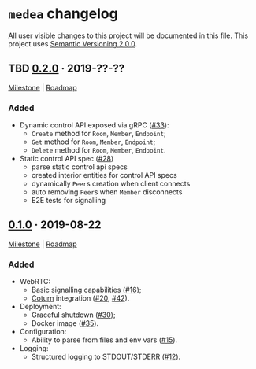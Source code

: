 `medea` changelog
=================

All user visible changes to this project will be documented in this file. This project uses [Semantic Versioning 2.0.0].




## TBD [0.2.0] · 2019-??-??
[0.2.0]: /../../tree/medea-0.2.0

[Milestone](../../milestone/2) | [Roadmap](/../../issues/27)

### Added

- Dynamic control API exposed via gRPC ([#33](/../../pull/33)):
    - `Create` method for `Room`, `Member`, `Endpoint`;
    - `Get` method for `Room`, `Member`, `Endpoint`;
    - `Delete` method for `Room`, `Member`, `Endpoint`.
- Static control API spec ([#28](/../../pull/28))
    - parse static control api specs
    - created interior entities for control API specs
    - dynamically `Peer`s creation when client connects
    - auto removing `Peer`s when `Member` disconnects
    - E2E tests for signalling




## [0.1.0] · 2019-08-22
[0.1.0]: /../../tree/medea-0.1.0

[Milestone](/../../milestone/1) | [Roadmap](/../../issues/8)

### Added

- WebRTC:
    - Basic signalling capabilities ([#16](/../../pull/16));
    - [Coturn] integration ([#20](/../../pull/20), [#42](/../../pull/42)).
- Deployment:
    - Graceful shutdown ([#30](/../../pull/30));
    - Docker image ([#35](/../../pull/35)).
- Configuration:
    - Ability to parse from files and env vars ([#15](/../../pull/15)).
- Logging:
    - Structured logging to STDOUT/STDERR ([#12](/../../pull/12)).




[Coturn]: https://github.com/coturn/coturn
[Semantic Versioning 2.0.0]: https://semver.org
